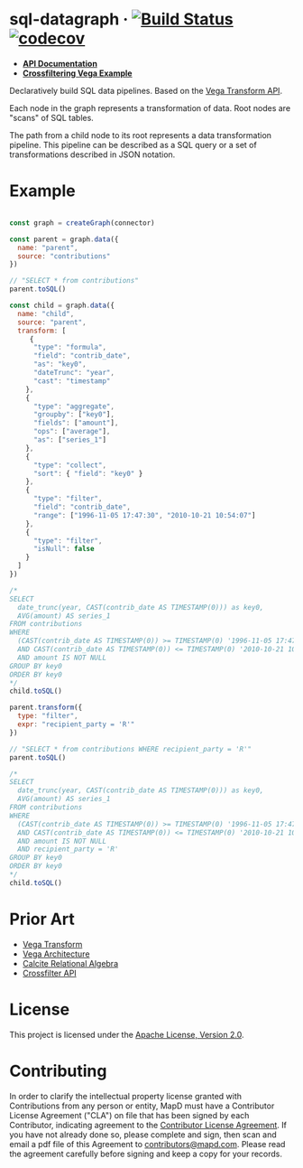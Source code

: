 # sql-datagraph &middot; [![Build Status](https://travis-ci.com/mapd/mapd-data-layer.svg?token=PevoQNBcptry9Dnrqejy&branch=master)](https://travis-ci.com/mapd/mapd-data-layer) [![codecov](https://codecov.io/gh/mapd/mapd-data-layer/branch/master/graph/badge.svg?token=J68Anjg8je)](https://codecov.io/gh/mapd/mapd-data-layer)

* [**API Documentation**](docs/API.md)
* [**Crossfiltering Vega Example**](https://mapd.github.io/mapd-data-layer/example/)

Declaratively build SQL data pipelines. Based on the [Vega Transform API](https://vega.github.io/vega/docs/transforms/).

Each node in the graph represents a transformation of data. Root nodes are "scans" of SQL tables.

The path from a child node to its root represents a data transformation pipeline. This pipeline can be described as a SQL query or a set of transformations described in JSON notation.


# Example

```js

const graph = createGraph(connector)

const parent = graph.data({
  name: "parent",
  source: "contributions"
})

// "SELECT * from contributions"
parent.toSQL()

const child = graph.data({
  name: "child",
  source: "parent",
  transform: [
     {
      "type": "formula",
      "field": "contrib_date",
      "as": "key0",
      "dateTrunc": "year",
      "cast": "timestamp"
    },
    {
      "type": "aggregate",
      "groupby": ["key0"],
      "fields": ["amount"],
      "ops": ["average"],
      "as": ["series_1"]
    },
    {
      "type": "collect",
      "sort": { "field": "key0" }
    },
    {
      "type": "filter",
      "field": "contrib_date",
      "range": ["1996-11-05 17:47:30", "2010-10-21 10:54:07"]
    },
    {
      "type": "filter",
      "isNull": false
    }
  ]
})

/*
SELECT
  date_trunc(year, CAST(contrib_date AS TIMESTAMP(0))) as key0,
  AVG(amount) AS series_1
FROM contributions
WHERE
  (CAST(contrib_date AS TIMESTAMP(0)) >= TIMESTAMP(0) '1996-11-05 17:47:30'
  AND CAST(contrib_date AS TIMESTAMP(0)) <= TIMESTAMP(0) '2010-10-21 10:54:07')
  AND amount IS NOT NULL
GROUP BY key0
ORDER BY key0
*/
child.toSQL()

parent.transform({
  type: "filter",
  expr: "recipient_party = 'R'"
})

// "SELECT * from contributions WHERE recipient_party = 'R'"
parent.toSQL()

/*
SELECT
  date_trunc(year, CAST(contrib_date AS TIMESTAMP(0))) as key0,
  AVG(amount) AS series_1
FROM contributions
WHERE
  (CAST(contrib_date AS TIMESTAMP(0)) >= TIMESTAMP(0) '1996-11-05 17:47:30'
  AND CAST(contrib_date AS TIMESTAMP(0)) <= TIMESTAMP(0) '2010-10-21 10:54:07')
  AND amount IS NOT NULL
  AND recipient_party = 'R'
GROUP BY key0
ORDER BY key0
*/
child.toSQL()

```

# Prior Art
* [Vega Transform](https://vega.github.io/vega/docs/transforms/)
* [Vega Architecture](http://idl.cs.washington.edu/papers/reactive-vega-architecture/)
* [Calcite Relational Algebra](https://calcite.apache.org/docs/algebra.html)
* [Crossfilter API](https://github.com/square/crossfilter/wiki/API-Reference)

# License

This project is licensed under the [Apache License, Version 2.0](https://www.apache.org/licenses/LICENSE-2.0).

# Contributing

In order to clarify the intellectual property license granted with Contributions from any person or entity, MapD must have a Contributor License Agreement ("CLA") on file that has been signed by each Contributor, indicating agreement to the [Contributor License Agreement](CLA.md). If you have not already done so, please complete and sign, then scan and email a pdf file of this Agreement to [contributors@mapd.com](mailto:contributors@mapd.com). Please read the agreement carefully before signing and keep a copy for your records.
